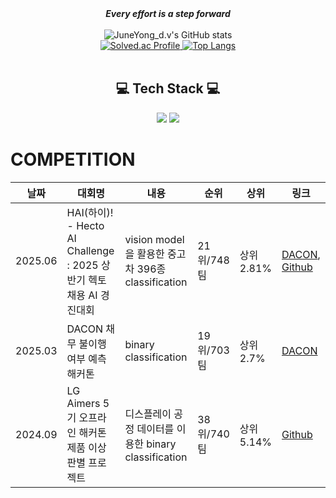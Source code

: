 <div align="center">
  <strong><em>Every effort is a step forward</em></strong>
</div>

<br/>

<div align="center">

  <img src="https://github-readme-stats-zeta-rosy-98.vercel.app/api?username=yousirong&show_icons=true&bg_color=30,e96443,904e95&title_color=fff&text_color=fff&count_private=true&include_all_commits=true" alt="JuneYong_d.v's GitHub stats" />

  <br/>

  <a href="https://solved.ac/dlwndyd/">
    <img src="http://mazassumnida.wtf/api/v2/generate_badge?boj=dlwndyd" alt="Solved.ac Profile" />
  </a>

  <a href="https://github.com/xooyong/github-readme-stats">
    <img src="https://github-readme-stats.vercel.app/api/top-langs/?username=xooyong&layout=compact" alt="Top Langs" />
  </a>

</div>

<br/>

<h2 align='center'> 💻 Tech Stack 💻 </h2>

<p align="center">
  <img src="https://img.shields.io/badge/python-3670A0?style=for-the-badge&logo=python&logoColor=ffdd54" />
  <img src="https://img.shields.io/badge/PyTorch-%23EE4C2C.svg?style=for-the-badge&logo=PyTorch&logoColor=white" />
</p>

# COMPETITION
날짜|대회명|내용|순위|상위|링크
---|---|---|---|---|---|
2025.06|HAI(하이)! - Hecto AI Challenge : 2025 상반기 헥토 채용 AI 경진대회|vision model을 활용한 중고차 396종 classification|21위/748팀|상위 2.81%|[DACON](https://dacon.io/competitions/official/236493/overview/description), [Github](https://github.com/xooyong/dacon-used-car-clf)
2025.03|DACON 채무 불이행 여부 예측 해커톤|binary classification|19위/703팀|상위 2.7%|[DACON](https://dacon.io/competitions/official/236450/codeshare/12304?page=1&dtype=recent)
2024.09|LG Aimers 5기 오프라인 해커톤 제품 이상 판별 프로젝트|디스플레이 공정 데이터를 이용한 binary classification|38위/740팀|상위 5.14%|[Github](https://github.com/xooyong/LG-Aimers-5)
